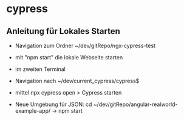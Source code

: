 # cypress

## Anleitung für Lokales Starten
- Navigation zum Ordner ~/dev/gitRepo/ngx-cypress-test
- mit "npm start" die lokale Webseite starten
- im zweiten Terminal
- Navigation nach ~/dev/current_cypress/cypress$
- mittel npx cypress open > Cypress starten

- Neue Umgebung für JSON: cd ~/dev/gitRepo/angular-realworld-example-app/ -> npm start